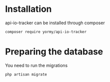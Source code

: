 # Installation

api-io-tracker can be installed through composer
```bash
composer require yormy/api-io-tracker
```

# Preparing the database

You need to run the migrations
```bash
php artisan migrate
```
